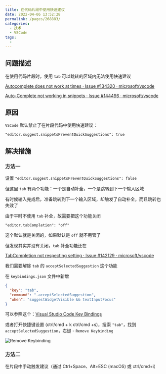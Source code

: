 ```yaml
---
title: 在代码片段中使用快速建议
date: 2022-04-06 13:52:28
permalink: /pages/268883/
categories:
  - 技术
  - VSCode
tags:
  -
---
```


## 问题描述

在使用代码片段时，使用 `tab` 可以跳转的区域内无法使用快速建议

[Autocomplete does not work at times · Issue #134320 · microsoft/vscode](https://github.com/microsoft/vscode/issues/134320)

[Auto-Complete not working in snippets · Issue #144496 · microsoft/vscode](https://github.com/microsoft/vscode/issues/144496)

## 原因

`VSCode` 默认禁止了在片段代码中使用快速建议：

`"editor.suggest.snippetsPreventQuickSuggestions": true`

## 解决措施

### 方法一

设置 `"editor.suggest.snippetsPreventQuickSuggestions": false`

但这里 `tab` 有两个功能：一个是自动补全，一个是跳转到下一个输入区域

有时候输入完成后，准备跳转到下一个输入区域，却触发了自动补全，而且跳转也失效了

由于平时不使用 `tab` 补全，故需要把这个功能关闭

`"editor.tabCompletion": "off"`

这个默认就是关闭的，如果默认是 `off` 就不用管了

但发现其实并没有关闭，`tab` 补全功能还在

[TabCompletion not respecting setting · Issue #142129 · microsoft/vscode](https://github.com/microsoft/vscode/issues/142129)

我们需要解除 `tab` 的 `acceptSelectedSuggestion` 这个功能

在 `keybindings.json` 文件中新增

```json
{
  "key": "tab",
  "command": "-acceptSelectedSuggestion",
  "when": "suggestWidgetVisible && textInputFocus"
}
```

可以参照这个：[Visual Studio Code Key Bindings](https://code.visualstudio.com/docs/getstarted/keybindings#_removing-a-specific-key-binding-rule)

或者打开快捷键设置 (ctrl/cmd + k ctrl/cmd +s)，搜索 `"tab"`，找到 `acceptSelectedSuggestion`，右键 - `Remove Keybinding`

![Remove Keybinding](/img/vscode/035.png)

### 方法二

在片段中手动触发建议（通过 Ctrl+Space、Alt+ESC (macOS) 或 ctrl/cmd+i）
